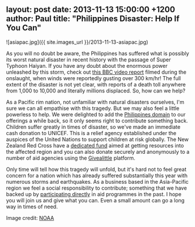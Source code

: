 layout: post
date: 2013-11-13 15:00:00 +1200
author: Paul
title: "Philippines Disaster: Help If You Can"
----

![asiapac.jpg]({{ site.images_url }}/2013-11-13-asiapac.jpg)

<!-- excerpt -->

As you will no doubt be aware, the Philippines has suffered what is possibly its worst natural disaster in recent history with the passage of Super Typhoon Haiyan. If you have any doubt about the enormous power unleashed by this storm, check out [this BBC video report](http://www.bbc.co.uk/news/world-asia-24906576) filmed during the onslaught, when winds were reportedly gusting over 300 km/hr! The full extent of the disaster is not yet clear, with reports of a death toll anywhere from 1,000 to 10,000 and literally millions displaced. So, how can we help?

<!-- /excerpt -->

As a Pacific rim nation, not unfamiliar with natural disasters ourselves, I'm sure we can all empathise with this tragedy. But we may also feel a little powerless to help. We were delighted to add the [Philippines domain](https://iwantmyname.com/blog/2011/09/ph-domain-added.html) to our offerings a while back, so it only seems right to contribute something back. Children suffer greatly in times of disaster, so we've made an immediate cash donation to UNICEF. This is a relief agency established under the auspices of the United Nations to support children at risk globally. The New Zealand Red Cross have a [dedicated fund](https://www.redcross.org.nz/donate/typhoon-haiyan-appeal) aimed at getting resources into the affected region and you can also donate securely and anonymously to a number of aid agencies using the [Givealittle](http://fundraise.givealittle.co.nz/?p=2663) platform. 

Only time will tell how this tragedy will unfold, but it's hard not to feel great concern for a nation which has already suffered substantially this year with numerous storms and earthquakes. As a business based in the Asia-Pacific region we feel a social responsibility to contribute; something that we have backed up by [participating directly](https://iwantmyname.com/blog/2013/04/iwantmyname-helping-cambodian-schools.html) in aid programmes in the past. I hope you will join us and give what you can. Even a small amount can go a long way in times of need. 

Image credit: [NOAA](http://www.noaa.gov/)
